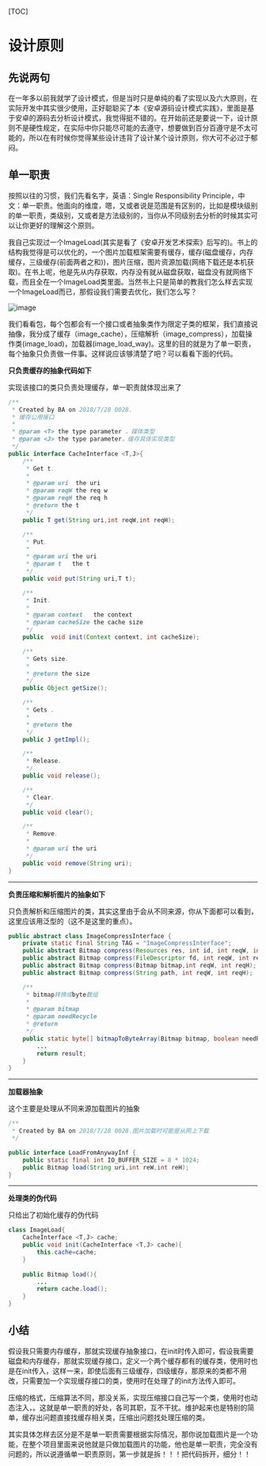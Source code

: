 [TOC]

# 设计原则

## 先说两句

在一年多以前我就学了设计模式，但是当时只是单纯的看了实现以及六大原则，在实际开发中其实很少使用，正好聪聪买了本《安卓源码设计模式实践》，里面是基于安卓的源码去分析设计模式，我觉得挺不错的。在开始前还是要说一下，设计原则不是硬性规定，在实际中你只能尽可能的去遵守，想要做到百分百遵守是不太可能的，所以在有时候你觉得某些设计违背了设计某个设计原则，你大可不必过于郁闷。

## 单一职责

按照以往的习惯，我们先看名字，英语：Single Responsibility Principle，中文：单一职责。他面向的维度，嗯，又或者说是范围是有区别的，比如是模块级别的单一职责，类级别，又或者是方法级别的，当你从不同级别去分析的时候其实可以让你更好的理解这个原则。

我自己实现过一个ImageLoad(其实是看了《安卓开发艺术探索》后写的)。书上的结构我觉得是可以优化的，一个图片加载框架需要有缓存，缓存(磁盘缓存，内存缓存，三级缓存(前面两者之和))，图片压缩，图片资源加载(网络下载还是本机获取)。在书上呢，他是先从内存获取，内存没有就从磁盘获取，磁盘没有就网络下载，而且全在一个ImageLoad类里面。当然书上只是简单的教我们怎么样去实现一个ImageLoad而已，那假设我们需要去优化，我们怎么写？

![image](https://ws1.sinaimg.cn/large/006ev5f6gy1fvo44579rqj30bu0r2abh.jpg)



我们看看包，每个包都会有一个接口或者抽象类作为限定子类的框架，我们直接说抽像，我分成了缓存（image_cache），压缩解析（image_compress），加载操作类(image_load)，加载器(image_load_way)。这里的目的就是为了单一职责，每个抽象只负责做一件事。这样说应该够清楚了吧？可以看看下面的代码。



**只负责缓存的抽象代码如下**

实现该接口的类只负责处理缓存，单一职责就体现出来了

~~~java
/**
 * Created by BA on 2018/7/28 0028.
 * 缓存公用接口
 *
 * @param <T> the type parameter ，媒体类型
 * @param <J> the type parameter，缓存具体实现类型
 */
public interface CacheInterface <T,J>{
    /**
     * Get t.
     *
     * @param uri  the uri
     * @param reqW the req w
     * @param reqH the req h
     * @return the t
     */
    public T get(String uri,int reqW,int reqH);

    /**
     * Put.
     *
     * @param uri the uri
     * @param t   the t
     */
    public void put(String uri,T t);

    /**
     * Init.
     *
     * @param context   the context
     * @param cacheSize the cache size
     */
    public  void init(Context context, int cacheSize);

    /**
     * Gets size.
     *
     * @return the size
     */
    public Object getSize();

    /**
     * Gets .
     *
     * @return the
     */
    public J getImpl();

    /**
     * Release.
     */
    public void release();

    /**
     * Clear.
     */
    public void clear();

    /**
     * Remove.
     *
     * @param uri the uri
     */
    public void remove(String uri);
}
~~~

---

**负责压缩和解析图片的抽象如下**

只负责解析和压缩图片的类，其实这里由于会从不同来源，你从下面都可以看到，这里应该用泛型的（这不是这里的重点）。

~~~java
public abstract class ImageCompressInterface {
    private static final String TAG = "ImageCompressInterface";
    public abstract Bitmap compress(Resources res, int id, int reqW, int reqH);
    public abstract Bitmap compress(FileDescriptor fd, int reqW, int reqH);
    public abstract Bitmap compress(Bitmap bitmap,int reqW, int reqH);
    public abstract Bitmap compress(String path, int reqW, int reqH);

    /**
     * bitmap转换成byte数组
     *
     * @param bitmap
     * @param needRecycle
     * @return
     */
    public static byte[] bitmapToByteArray(Bitmap bitmap, boolean needRecycle) {
       	...
        return result;
    }
}
~~~

---

**加载器抽象**

这个主要是处理从不同来源加载图片的抽象

~~~java
/**
 * Created by BA on 2018/7/28 0028.图片加载时可能是从网上下载
 */

public interface LoadFromAnywayInf {
    public static final int IO_BUFFER_SIZE = 8 * 1024;
    public Bitmap load(String uri,int reW,int reH);
}
~~~

---

**处理类的伪代码**

只给出了初始化缓存的伪代码

~~~java
class ImageLoad{
    CacheInterface <T,J> cache;
    public void init(CacheInterface <T,J> cache){
        this.cache=cache;
    }
    
    public Bitmap load(){
        ...
        return cache.load();
    }
}
~~~

## 小结

假设我只需要内存缓存，那就实现缓存抽象接口，在init时传入即可，假设我需要磁盘和内存缓存，那就实现缓存接口，定义一个两个缓存都有的缓存类，使用时也是在init传入，这样一来，即使后面有三级缓存，四级缓存，那原来的类都不用改，只需要加一个实现缓存接口的类，使用时在处理了的init方法传入即可。

压缩的格式，压缩算法不同，那没关系，实现压缩接口自己写一个类，使用时也动态注入，。这就是单一职责的好处，各司其职，互不干扰。维护起来也是特别的简单，缓存出问题直接找缓存相关类，压缩出问题找处理压缩的类。

其实具体怎样去区分是不是单一职责需要根据实际情况，那你说加载图片是一个功能，在整个项目里面来说他就是只做加载图片的功能，他也是单一职责，完全没有问题的，所以说遵循单一职责原则，第一步就是拆！！！把代码拆开，细分！！